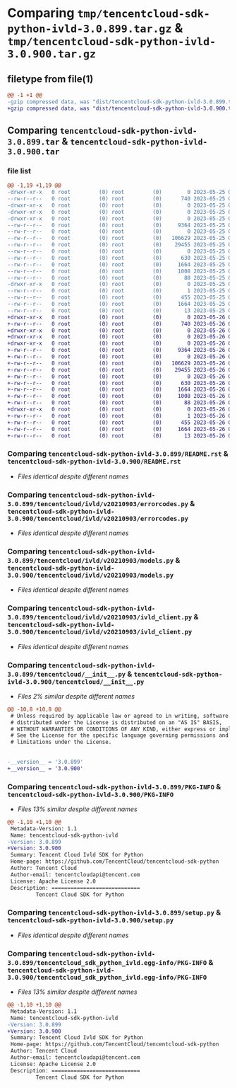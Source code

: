 # Comparing `tmp/tencentcloud-sdk-python-ivld-3.0.899.tar.gz` & `tmp/tencentcloud-sdk-python-ivld-3.0.900.tar.gz`

## filetype from file(1)

```diff
@@ -1 +1 @@
-gzip compressed data, was "dist/tencentcloud-sdk-python-ivld-3.0.899.tar", last modified: Thu May 25 00:29:58 2023, max compression
+gzip compressed data, was "dist/tencentcloud-sdk-python-ivld-3.0.900.tar", last modified: Fri May 26 02:21:52 2023, max compression
```

## Comparing `tencentcloud-sdk-python-ivld-3.0.899.tar` & `tencentcloud-sdk-python-ivld-3.0.900.tar`

### file list

```diff
@@ -1,19 +1,19 @@
-drwxr-xr-x   0 root         (0) root         (0)        0 2023-05-25 00:29:58.000000 tencentcloud-sdk-python-ivld-3.0.899/
--rw-r--r--   0 root         (0) root         (0)      740 2023-05-25 00:29:58.000000 tencentcloud-sdk-python-ivld-3.0.899/README.rst
-drwxr-xr-x   0 root         (0) root         (0)        0 2023-05-25 00:29:58.000000 tencentcloud-sdk-python-ivld-3.0.899/tencentcloud/
-drwxr-xr-x   0 root         (0) root         (0)        0 2023-05-25 00:29:58.000000 tencentcloud-sdk-python-ivld-3.0.899/tencentcloud/ivld/
-drwxr-xr-x   0 root         (0) root         (0)        0 2023-05-25 00:29:58.000000 tencentcloud-sdk-python-ivld-3.0.899/tencentcloud/ivld/v20210903/
--rw-r--r--   0 root         (0) root         (0)     9364 2023-05-25 00:29:58.000000 tencentcloud-sdk-python-ivld-3.0.899/tencentcloud/ivld/v20210903/errorcodes.py
--rw-r--r--   0 root         (0) root         (0)        0 2023-05-25 00:29:58.000000 tencentcloud-sdk-python-ivld-3.0.899/tencentcloud/ivld/v20210903/__init__.py
--rw-r--r--   0 root         (0) root         (0)   106629 2023-05-25 00:29:58.000000 tencentcloud-sdk-python-ivld-3.0.899/tencentcloud/ivld/v20210903/models.py
--rw-r--r--   0 root         (0) root         (0)    29455 2023-05-25 00:29:58.000000 tencentcloud-sdk-python-ivld-3.0.899/tencentcloud/ivld/v20210903/ivld_client.py
--rw-r--r--   0 root         (0) root         (0)        0 2023-05-25 00:29:58.000000 tencentcloud-sdk-python-ivld-3.0.899/tencentcloud/ivld/__init__.py
--rw-r--r--   0 root         (0) root         (0)      630 2023-05-25 00:29:58.000000 tencentcloud-sdk-python-ivld-3.0.899/tencentcloud/__init__.py
--rw-r--r--   0 root         (0) root         (0)     1664 2023-05-25 00:29:58.000000 tencentcloud-sdk-python-ivld-3.0.899/PKG-INFO
--rw-r--r--   0 root         (0) root         (0)     1008 2023-05-25 00:29:58.000000 tencentcloud-sdk-python-ivld-3.0.899/setup.py
--rw-r--r--   0 root         (0) root         (0)       88 2023-05-25 00:29:58.000000 tencentcloud-sdk-python-ivld-3.0.899/setup.cfg
-drwxr-xr-x   0 root         (0) root         (0)        0 2023-05-25 00:29:58.000000 tencentcloud-sdk-python-ivld-3.0.899/tencentcloud_sdk_python_ivld.egg-info/
--rw-r--r--   0 root         (0) root         (0)        1 2023-05-25 00:29:58.000000 tencentcloud-sdk-python-ivld-3.0.899/tencentcloud_sdk_python_ivld.egg-info/dependency_links.txt
--rw-r--r--   0 root         (0) root         (0)      455 2023-05-25 00:29:58.000000 tencentcloud-sdk-python-ivld-3.0.899/tencentcloud_sdk_python_ivld.egg-info/SOURCES.txt
--rw-r--r--   0 root         (0) root         (0)     1664 2023-05-25 00:29:58.000000 tencentcloud-sdk-python-ivld-3.0.899/tencentcloud_sdk_python_ivld.egg-info/PKG-INFO
--rw-r--r--   0 root         (0) root         (0)       13 2023-05-25 00:29:58.000000 tencentcloud-sdk-python-ivld-3.0.899/tencentcloud_sdk_python_ivld.egg-info/top_level.txt
+drwxr-xr-x   0 root         (0) root         (0)        0 2023-05-26 02:21:52.000000 tencentcloud-sdk-python-ivld-3.0.900/
+-rw-r--r--   0 root         (0) root         (0)      740 2023-05-26 02:21:52.000000 tencentcloud-sdk-python-ivld-3.0.900/README.rst
+drwxr-xr-x   0 root         (0) root         (0)        0 2023-05-26 02:21:52.000000 tencentcloud-sdk-python-ivld-3.0.900/tencentcloud/
+drwxr-xr-x   0 root         (0) root         (0)        0 2023-05-26 02:21:52.000000 tencentcloud-sdk-python-ivld-3.0.900/tencentcloud/ivld/
+drwxr-xr-x   0 root         (0) root         (0)        0 2023-05-26 02:21:52.000000 tencentcloud-sdk-python-ivld-3.0.900/tencentcloud/ivld/v20210903/
+-rw-r--r--   0 root         (0) root         (0)     9364 2023-05-26 02:21:52.000000 tencentcloud-sdk-python-ivld-3.0.900/tencentcloud/ivld/v20210903/errorcodes.py
+-rw-r--r--   0 root         (0) root         (0)        0 2023-05-26 02:21:52.000000 tencentcloud-sdk-python-ivld-3.0.900/tencentcloud/ivld/v20210903/__init__.py
+-rw-r--r--   0 root         (0) root         (0)   106629 2023-05-26 02:21:52.000000 tencentcloud-sdk-python-ivld-3.0.900/tencentcloud/ivld/v20210903/models.py
+-rw-r--r--   0 root         (0) root         (0)    29455 2023-05-26 02:21:52.000000 tencentcloud-sdk-python-ivld-3.0.900/tencentcloud/ivld/v20210903/ivld_client.py
+-rw-r--r--   0 root         (0) root         (0)        0 2023-05-26 02:21:52.000000 tencentcloud-sdk-python-ivld-3.0.900/tencentcloud/ivld/__init__.py
+-rw-r--r--   0 root         (0) root         (0)      630 2023-05-26 02:21:52.000000 tencentcloud-sdk-python-ivld-3.0.900/tencentcloud/__init__.py
+-rw-r--r--   0 root         (0) root         (0)     1664 2023-05-26 02:21:52.000000 tencentcloud-sdk-python-ivld-3.0.900/PKG-INFO
+-rw-r--r--   0 root         (0) root         (0)     1008 2023-05-26 02:21:52.000000 tencentcloud-sdk-python-ivld-3.0.900/setup.py
+-rw-r--r--   0 root         (0) root         (0)       88 2023-05-26 02:21:52.000000 tencentcloud-sdk-python-ivld-3.0.900/setup.cfg
+drwxr-xr-x   0 root         (0) root         (0)        0 2023-05-26 02:21:52.000000 tencentcloud-sdk-python-ivld-3.0.900/tencentcloud_sdk_python_ivld.egg-info/
+-rw-r--r--   0 root         (0) root         (0)        1 2023-05-26 02:21:52.000000 tencentcloud-sdk-python-ivld-3.0.900/tencentcloud_sdk_python_ivld.egg-info/dependency_links.txt
+-rw-r--r--   0 root         (0) root         (0)      455 2023-05-26 02:21:52.000000 tencentcloud-sdk-python-ivld-3.0.900/tencentcloud_sdk_python_ivld.egg-info/SOURCES.txt
+-rw-r--r--   0 root         (0) root         (0)     1664 2023-05-26 02:21:52.000000 tencentcloud-sdk-python-ivld-3.0.900/tencentcloud_sdk_python_ivld.egg-info/PKG-INFO
+-rw-r--r--   0 root         (0) root         (0)       13 2023-05-26 02:21:52.000000 tencentcloud-sdk-python-ivld-3.0.900/tencentcloud_sdk_python_ivld.egg-info/top_level.txt
```

### Comparing `tencentcloud-sdk-python-ivld-3.0.899/README.rst` & `tencentcloud-sdk-python-ivld-3.0.900/README.rst`

 * *Files identical despite different names*

### Comparing `tencentcloud-sdk-python-ivld-3.0.899/tencentcloud/ivld/v20210903/errorcodes.py` & `tencentcloud-sdk-python-ivld-3.0.900/tencentcloud/ivld/v20210903/errorcodes.py`

 * *Files identical despite different names*

### Comparing `tencentcloud-sdk-python-ivld-3.0.899/tencentcloud/ivld/v20210903/models.py` & `tencentcloud-sdk-python-ivld-3.0.900/tencentcloud/ivld/v20210903/models.py`

 * *Files identical despite different names*

### Comparing `tencentcloud-sdk-python-ivld-3.0.899/tencentcloud/ivld/v20210903/ivld_client.py` & `tencentcloud-sdk-python-ivld-3.0.900/tencentcloud/ivld/v20210903/ivld_client.py`

 * *Files identical despite different names*

### Comparing `tencentcloud-sdk-python-ivld-3.0.899/tencentcloud/__init__.py` & `tencentcloud-sdk-python-ivld-3.0.900/tencentcloud/__init__.py`

 * *Files 2% similar despite different names*

```diff
@@ -10,8 +10,8 @@
 # Unless required by applicable law or agreed to in writing, software
 # distributed under the License is distributed on an "AS IS" BASIS,
 # WITHOUT WARRANTIES OR CONDITIONS OF ANY KIND, either express or implied.
 # See the License for the specific language governing permissions and
 # limitations under the License.
 
 
-__version__ = '3.0.899'
+__version__ = '3.0.900'
```

### Comparing `tencentcloud-sdk-python-ivld-3.0.899/PKG-INFO` & `tencentcloud-sdk-python-ivld-3.0.900/PKG-INFO`

 * *Files 13% similar despite different names*

```diff
@@ -1,10 +1,10 @@
 Metadata-Version: 1.1
 Name: tencentcloud-sdk-python-ivld
-Version: 3.0.899
+Version: 3.0.900
 Summary: Tencent Cloud Ivld SDK for Python
 Home-page: https://github.com/TencentCloud/tencentcloud-sdk-python
 Author: Tencent Cloud
 Author-email: tencentcloudapi@tencent.com
 License: Apache License 2.0
 Description: ============================
         Tencent Cloud SDK for Python
```

### Comparing `tencentcloud-sdk-python-ivld-3.0.899/setup.py` & `tencentcloud-sdk-python-ivld-3.0.900/setup.py`

 * *Files identical despite different names*

### Comparing `tencentcloud-sdk-python-ivld-3.0.899/tencentcloud_sdk_python_ivld.egg-info/PKG-INFO` & `tencentcloud-sdk-python-ivld-3.0.900/tencentcloud_sdk_python_ivld.egg-info/PKG-INFO`

 * *Files 13% similar despite different names*

```diff
@@ -1,10 +1,10 @@
 Metadata-Version: 1.1
 Name: tencentcloud-sdk-python-ivld
-Version: 3.0.899
+Version: 3.0.900
 Summary: Tencent Cloud Ivld SDK for Python
 Home-page: https://github.com/TencentCloud/tencentcloud-sdk-python
 Author: Tencent Cloud
 Author-email: tencentcloudapi@tencent.com
 License: Apache License 2.0
 Description: ============================
         Tencent Cloud SDK for Python
```

